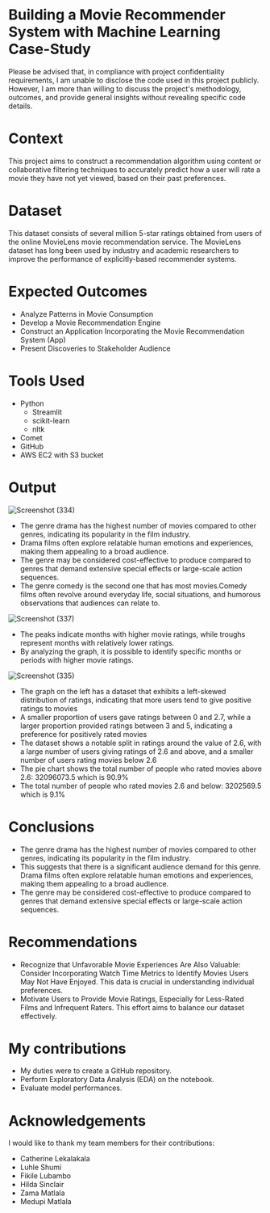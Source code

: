 # Building a Movie Recommender System with Machine Learning Case-Study
Please be advised that, in compliance with project confidentiality requirements, I am unable to disclose the code used in this project publicly. However, I am more than willing to discuss the project's methodology, outcomes, and provide general insights without revealing specific code details.

# Context
This project aims to construct a recommendation algorithm using content or collaborative filtering techniques to accurately predict how a user will rate a movie they have not yet viewed, based on their past preferences.

# Dataset
This dataset consists of several million 5-star ratings obtained from users of the online MovieLens movie recommendation service. The MovieLens dataset has long been used by industry and academic researchers to improve the performance of explicitly-based recommender systems.
  
# Expected Outcomes
- Analyze Patterns in Movie Consumption
- Develop a Movie Recommendation Engine
- Construct an Application Incorporating the Movie Recommendation System (App)
- Present Discoveries to Stakeholder Audience
  
# Tools Used
- Python
  - Streamlit
  - scikit-learn
  - nltk
- Comet
- GitHub
- AWS EC2 with S3 bucket

# Output

![Screenshot (334)](https://github.com/Nthabi-06/Movie-recommender-Case-Study/assets/128138564/ba77eff9-f6a1-4d18-9f27-015d432b86b7)

- The genre drama has the highest number of movies compared to other genres, indicating its popularity in the film industry.
- Drama films often explore relatable human emotions and experiences, making them appealing to a broad audience.
- The genre may be considered cost-effective to produce compared to genres that demand extensive special effects or large-scale action sequences.
- The genre comedy is the second one that has most movies.Comedy films often revolve around everyday life, social situations, and humorous observations that audiences can relate to.

![Screenshot (337)](https://github.com/Nthabi-06/Movie-recommender-Case-Study/assets/128138564/8be82c40-eeec-4df8-9ea4-11b35438e5f2)

- The peaks indicate months with higher movie ratings, while troughs represent months with relatively lower ratings. 
- By analyzing the graph, it is possible to identify specific months or periods with higher movie ratings.
  
![Screenshot (335)](https://github.com/Nthabi-06/Movie-recommender-Case-Study/assets/128138564/f8b4e414-e629-4f1b-9b7b-fac2f42f755f)

- The graph on the left has a dataset that exhibits a left-skewed distribution of ratings, indicating that more users tend to give positive ratings to movies
- A smaller proportion of users gave ratings between 0 and 2.7, while a larger proportion provided ratings between 3 and 5, indicating a preference for positively rated movies
- The dataset shows a notable split in ratings around the value of 2.6, with a large number of users giving ratings of 2.6 and above, and a smaller number of users rating movies below 2.6
- The pie chart shows the total number of people who rated movies above 2.6: 32096073.5 which is 90.9%
- The total number of people who rated movies 2.6 and below: 3202569.5 which is 9.1%

# Conclusions
- The genre drama has the highest number of movies compared to other genres, indicating its popularity in the film industry.
- This suggests that there is a significant audience demand for this genre. Drama films often explore relatable human emotions and experiences, making them appealing to a broad audience.
- The genre may be considered cost-effective to produce compared to genres that demand extensive special effects or large-scale action sequences.
  
# Recommendations
- Recognize that Unfavorable Movie Experiences Are Also Valuable: Consider Incorporating Watch Time Metrics to Identify Movies Users May Not Have Enjoyed. This data is crucial in understanding individual preferences.
- Motivate Users to Provide Movie Ratings, Especially for Less-Rated Films and Infrequent Raters. This effort aims to balance our dataset effectively.
  
# My contributions
- My duties were to create a GitHub repository.
- Perform Exploratory Data Analysis (EDA) on the notebook.
- Evaluate model performances.

# Acknowledgements
I would like to thank my team members for their contributions:
- Catherine Lekalakala
- Luhle Shumi
- Fikile Lubambo
- Hilda Sinclair
- Zama Matlala
- Medupi Matlala

